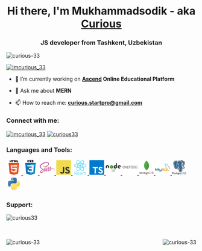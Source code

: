 <h1 align="center">Hi there, I'm Mukhammadsodik - aka <a href="https://t.me/curious_33">Curious</a> </h1>
<h3 align="center">JS developer from Tashkent, Uzbekistan</h3>
<p align="left"><img src="https://komarev.com/ghpvc/?username=curious-33&label=Profile%20views&color=0e75b6&style=flat" alt="curious-33" /></p>
<p align="left">  <a href="https://twitter.com/imcurious_33" target="_blank"><img src="https://img.shields.io/twitter/follow/imcurious_33?logo=twitter&style=for-the-badge" alt="imcurious_33" /></a> </p>

- 🔭 I’m currently working on **<a href="https://ascendnow.org/" target="_blank">Ascend</a> Online Educational Platform**

- 💬 Ask me about **MERN**

- 📫 How to reach me: **curious.startpro@gmail.com**

<h3 align="left">Connect with me:</h3>
<p align="left">
<a href="https://twitter.com/imcurious_33" target="blank"><img align="center" src="https://raw.githubusercontent.com/rahuldkjain/github-profile-readme-generator/master/src/images/icons/Social/twitter.svg" alt="imcurious_33" height="30" width="40" /></a>
<a href="https://linkedin.com/in/curious33" target="blank"><img align="center" src="https://raw.githubusercontent.com/rahuldkjain/github-profile-readme-generator/master/src/images/icons/Social/linked-in-alt.svg" alt="curious33" height="30" width="40" /></a>
</p>

<h3 align="left">Languages and Tools:</h3>
<p align="left"> <a href="https://www.w3.org/html/" target="_blank" rel="noreferrer"> <img src="https://raw.githubusercontent.com/devicons/devicon/master/icons/html5/html5-original-wordmark.svg" alt="html5" width="40" height="40"/> </a> <a href="https://www.w3schools.com/css/" target="_blank" rel="noreferrer"> <img src="https://raw.githubusercontent.com/devicons/devicon/master/icons/css3/css3-original-wordmark.svg" alt="css3" width="40" height="40"/> </a> <a href="https://sass-lang.com" target="_blank" rel="noreferrer"> <img src="https://raw.githubusercontent.com/devicons/devicon/master/icons/sass/sass-original.svg" alt="sass" width="40" height="40"/> </a> <a href="https://developer.mozilla.org/en-US/docs/Web/JavaScript" target="_blank" rel="noreferrer"> <img src="https://raw.githubusercontent.com/devicons/devicon/master/icons/javascript/javascript-original.svg" alt="javascript" width="40" height="40"/> </a> <a href="https://reactjs.org/" target="_blank" rel="noreferrer"> <img src="https://raw.githubusercontent.com/devicons/devicon/master/icons/react/react-original-wordmark.svg" alt="react" width="40" height="40"/> </a> <a href="https://www.typescriptlang.org/" target="_blank" rel="noreferrer"> <img src="https://raw.githubusercontent.com/devicons/devicon/master/icons/typescript/typescript-original.svg" alt="typescript" width="40" height="40"/> </a> <a href="https://nodejs.org" target="_blank" rel="noreferrer"> <img src="https://raw.githubusercontent.com/devicons/devicon/master/icons/nodejs/nodejs-original-wordmark.svg" alt="nodejs" width="40" height="40"/> </a> <a href="https://expressjs.com" target="_blank" rel="noreferrer"> <img src="https://raw.githubusercontent.com/devicons/devicon/master/icons/express/express-original-wordmark.svg" alt="express" width="40" height="40"/> </a>  <a href="https://www.mongodb.com/" target="_blank" rel="noreferrer"> <img src="https://raw.githubusercontent.com/devicons/devicon/master/icons/mongodb/mongodb-original-wordmark.svg" alt="mongodb" width="40" height="40"/> </a> <a href="https://www.mysql.com/" target="_blank" rel="noreferrer"> <img src="https://raw.githubusercontent.com/devicons/devicon/master/icons/mysql/mysql-original-wordmark.svg" alt="mysql" width="40" height="40"/> </a> <a href="https://www.postgresql.org" target="_blank" rel="noreferrer"> <img src="https://raw.githubusercontent.com/devicons/devicon/master/icons/postgresql/postgresql-original-wordmark.svg" alt="postgresql" width="40" height="40"/> </a> <a href="https://www.python.org" target="_blank" rel="noreferrer"> <img src="https://raw.githubusercontent.com/devicons/devicon/master/icons/python/python-original.svg" alt="python" width="40" height="40"/> </a> </p>

<h3 align="left">Support:</h3>
<p><a href="https://www.buymeacoffee.com/curious33"> <img align="left" src="https://cdn.buymeacoffee.com/buttons/v2/default-yellow.png" height="50" width="210" alt="curious33" /></a></p><br><br><br>

<div style="display: flex, align-items: center, justify-content: center">
  <p><img align="left" src="https://github-readme-streak-stats.herokuapp.com/?user=curious-33&" alt="curious-33" /></p>
  <p><img align="right" src="https://github-readme-stats.vercel.app/api/top-langs?username=curious-33&show_icons=true&locale=en&layout=compact" alt="curious-33" /></p>
</div>
